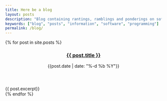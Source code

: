 ```yaml
---
title: Here be a blog
layout: posts
description: "Blog containing rantings, ramblings and ponderings on software development and technology"
keywords: ["blog", "posts", "information", "software", "programming"]
permalink: /blog/
---
```


{% for post in site.posts %}
  <article class="list-item">
    <header>
      <h3 class="title link"><a href="{{ post.url }}">{{ post.title }}</a></h3>
      <span class="date"><time datetime="{{post.date | date: '%Y-%m-%d %H:%M'}}">{{post.date | date: "%-d %b %Y"}}</time></span>
    </header>
    <div class="excerpt">
      {{ post.excerpt}}
    </div>
  </article>
{% endfor %}

